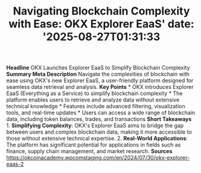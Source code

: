 ﻿---
title: "Navigating Blockchain Complexity with Ease: OKX Explorer EaaS'
date: '2025-08-27T01:31:33"
category: "Markets"
summary: ""
slug: "navigating blockchain complexity with ease okx explorer eaas"
source_urls:
  - "https://okcoinacademy.wpcomstaging.com/en/2024/07/30/okx-explorer-eaas-2"
seo:
  title: "Navigating Blockchain Complexity with Ease: OKX Explorer EaaS | Hash n Hedge'
  description: '"
  keywords: ["news", "markets", "brief"]
---
**Headline** OKX Launches Explorer EaaS to Simplify Blockchain Complexity  **Summary Meta Description** Navigate the complexities of blockchain with ease using OKX's new Explorer EaaS, a user-friendly platform designed for seamless data retrieval and analysis.  **Key Points**  * OKX introduces Explorer EaaS (Everything as a Service) to simplify blockchain complexity * The platform enables users to retrieve and analyze data without extensive technical knowledge * Features include advanced filtering, visualization tools, and real-time updates * Users can access a wide range of blockchain data, including token balances, trades, and transactions  **Short Takeaways**  1. **Simplifying Complexity**: OKX's Explorer EaaS aims to bridge the gap between users and complex blockchain data, making it more accessible to those without extensive technical expertise. 2. **Real-World Applications**: The platform has significant potential for applications in fields such as finance, supply chain management, and market research.  **Sources** https://okcoinacademy.wpcomstaging.com/en/2024/07/30/okx-explorer-eaas-2 
